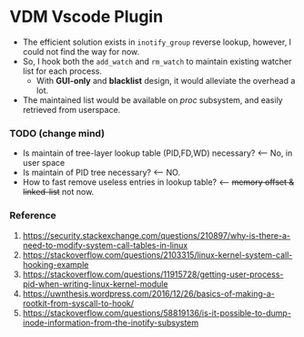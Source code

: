 # VDM Vscode Plugin
* The efficient solution exists in `inotify_group` reverse lookup, however, I could not find the way for now.
* So, I hook both the `add_watch` and `rm_watch` to maintain existing watcher list for each process.
    * With **GUI-only** and **blacklist** design, it would alleviate the overhead a lot.
* The maintained list would be available on *proc* subsystem, and easily retrieved from userspace.

### TODO (change mind)
* Is maintain of tree-layer lookup table (PID,FD,WD) necessary? <-- No, in user space
* Is maintain of PID tree necessary? <-- NO.
* How to fast remove useless entries in lookup table? <-- ~~memory offset & linked-list~~ not now.

### Reference
1. https://security.stackexchange.com/questions/210897/why-is-there-a-need-to-modify-system-call-tables-in-linux
2. https://stackoverflow.com/questions/2103315/linux-kernel-system-call-hooking-example
3. https://stackoverflow.com/questions/11915728/getting-user-process-pid-when-writing-linux-kernel-module
4. https://uwnthesis.wordpress.com/2016/12/26/basics-of-making-a-rootkit-from-syscall-to-hook/
5. https://stackoverflow.com/questions/58819136/is-it-possible-to-dump-inode-information-from-the-inotify-subsystem